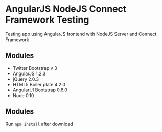# 	AngularJS NodeJS Connect Framework Testing

 Testing app using AngularJS frontend with NodeJS Server and Connect Framework


## Modules

* Twitter Bootstrap v 3 
* AngularJS 1.2.3
* jQuery 2.0.3
* HTML5 Boiler plate 4.2.0
* AngularUI Bootstrap 0.6.0
* Node 0.10

## Modules
 Run `npm install` after download
 
